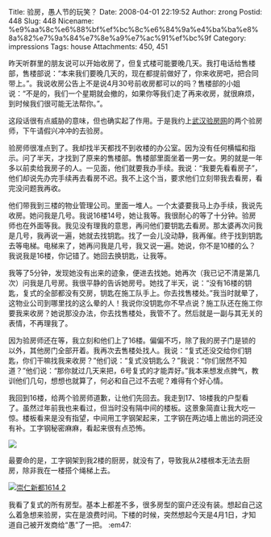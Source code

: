 Title: 验房，愚人节的玩笑？
Date: 2008-04-01 22:19:52
Author: zrong
Postid: 448
Slug: 448
Nicename: %e9%aa%8c%e6%88%bf%ef%bc%8c%e6%84%9a%e4%ba%ba%e8%8a%82%e7%9a%84%e7%8e%a9%e7%ac%91%ef%bc%9f
Category: impressions
Tags: house
Attachments: 450, 451

昨天听群里的朋友说可以开始收房了，但复式楼可能要晚几天。我打电话给售楼部，售楼部说：“本来我们要晚几天的，现在都提前做好了，你来收房吧，把合同带上。”。我说收房公告上不是说4月30号前收房都可以的吗？售楼部的小姐说：“不是的，我们一个星期就会撤的，如果你等我们走了再来收房，就很麻烦，到时候我们很可能无法帮你。”。

这段话很有点威胁的意味，但也确实起了作用。于是我约上[武汉验房网](http://www.wuhanyf.com/)的两个验房师，下午请假兴冲冲的去验房。

<!--more-->

验房师很准点到了。我却找半天都找不到收楼的办公室。因为没有任何横幅和指示。问了半天，才找到了原来的售楼部。售楼部里面坐着一男一女。男的就是一年多以前卖给我房子的人。一见面，他们就要我办手续。我说：“我要先看看房子”，他们却说先办完手续再去看房不迟。我不上这个当，要求他们立刻带我去看房，看完没问题我再收。

他们带我到三楼的物业管理公司。里面一堆人。一个太婆要我马上办手续，我说先收房。她问我是几号。我说16楼14号，她让我等。我很耐心的等了十分钟。验房师也在外面等我。我见没有理我的意思，再问他们要钥匙去看房。那太婆再次问我是几号，我再说一遍，她就去找钥匙。找了一会儿没动静，我再催。终于找到钥匙去等电梯。电梯来了，她再问我是几号，我又说一遍。她说，你不是10楼的么？我说我是16楼，你记错了。她回去换钥匙，让我等。

我等了5分钟，发现她没有出来的迹象，便进去找她。她再次（我已记不清是第几次）问我是几号房。我很平静的告诉她房号。她找了半天，说：“没有16楼的钥匙，复式的全部都没有交房，钥匙在施工队手上。你去找售楼处。”我当时就晕了，这物业公司到哪里找的这么晕的人！我说你没钥匙你不早点说？施工队还在施工你要我来收房？她说那没办法，你去找售楼处，我管不了。然后就是一副与其无关的表情，不再理我了。

因为验房师还在等，我立刻和他们上了16楼。偏偏不巧，除了我的房子门是锁的以外，其他房门全部开着。我再次去售楼处找人。我说：“复式还没交给你们钥匙，你们干嘛找我来收房？”他们说：“复式没钥匙么？”我说：“你们居然不知道？”他们说：“那你就过几天来把，6号复式的才能弄好。”我本来想发点脾气，教训他们几句，想想也就算了，何必和自己过不去呢？难得有个好心情。

我回到16楼，给两个验房师道歉，让他们先回去。我走到17、18楼我的户型看了。虽然过年前我也来看过，但当时没有隔中间的楼板。这景象简直让我大吃一惊。楼板看来是没有指望，中间用工字钢架起来，工字钢在两边墙上凿出的洞还没有补。工字钢秘密麻麻，看起来很有点恐怖。  

[![](/wp-content/uploads/2008/04/xnidu1614_1-240x300.jpg)](/wp-content/uploads/2008/04/xnidu1614_1.jpg "1614 工字钢")

最要命的是，工字钢架到我2楼的厨房，就没有了，导致我从2楼根本无法去厨房，除非我在一楼搭个绳梯上去。

[![](/wp-content/uploads/2008/04/image_00023-240x300.jpg "崇仁新都1614 2")](/wp-content/uploads/2008/04/image_00023.jpg "1614 2楼厨房")

我看了复式的所有房型。基本上都差不多，很多房型的窗户还没有装。想起自己这么着急想来验房，实在是浪费时间。下楼的时候，突然想起今天是4月1日，才知道自己被开发商给“愚”了一把。
:em47:

